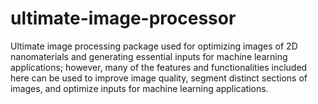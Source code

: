 # ultimate-image-processor
Ultimate image processing package used for optimizing images of 2D nanomaterials and generating essential inputs for machine learning applications; however, many of the features and functionalities included here can be used to improve image quality, segment distinct sections of images, and optimize inputs for machine learning applications.
